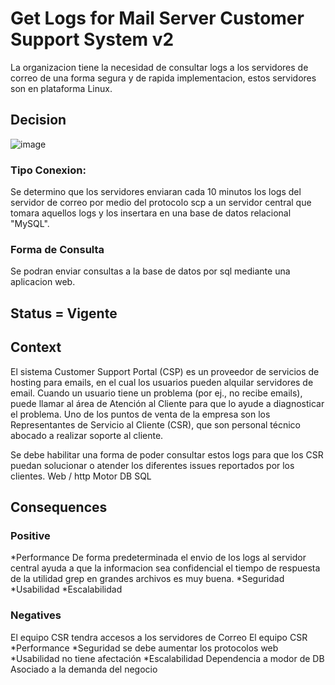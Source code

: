 
# Get Logs for Mail Server Customer Support System v2

La organizacion tiene la necesidad de consultar logs a los servidores de correo de una forma segura y de rapida implementacion, estos servidores son en plataforma Linux.


## Decision


![image](https://github.com/CesarDaviid/ATD/assets/4713423/97e34820-0ea8-425f-882b-6a0683d643ab)

### Tipo Conexion:

Se determino que los servidores enviaran cada 10 minutos los logs del servidor de correo por medio del protocolo scp a un servidor central que tomara aquellos logs y los insertara en una base de datos relacional "MySQL".

### Forma de Consulta

Se podran enviar consultas a la base de datos por sql mediante una aplicacion web.



## Status = Vigente




## Context

El sistema Customer Support Portal (CSP) es un proveedor de servicios de hosting para emails, en el cual los usuarios pueden alquilar servidores de email. Cuando un usuario tiene un problema (por ej., no recibe emails), puede llamar al área de Atención al Cliente para que lo ayude a diagnosticar el problema. Uno de los puntos de venta de la empresa son los Representantes de Servicio al Cliente (CSR), que son personal técnico abocado a realizar soporte al cliente.

Se debe habilitar una forma de poder consultar estos logs para que los CSR puedan solucionar o atender los diferentes issues reportados por los clientes.
Web / http 
Motor DB SQL


## Consequences
### Positive

*Performance
De forma predeterminada el envio de los logs al servidor central ayuda a que la informacion sea confidencial
el tiempo de respuesta de la utilidad grep en grandes archivos es muy buena. 
*Seguridad
*Usabilidad
*Escalabilidad


### Negatives

El equipo CSR tendra accesos a los servidores de Correo
El equipo CSR 
*Performance
*Seguridad se debe aumentar los protocolos web
*Usabilidad no tiene afectación 
*Escalabilidad
  Dependencia a modor de DB
  Asociado a la demanda del negocio
